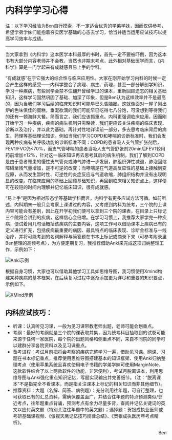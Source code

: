 # 内科学学习心得

注：以下学习经验为Ben自行摸索，不一定适合优秀的学弟学妹，因而仅供参考，希望学弟学妹们能抱着夯实医学基础的心态去学习，恰当并适当运用应试技巧以提高学习效率与成绩。

----

当大家拿到《内科学》这本医学本科最厚的书时，首先一定不要被吓倒，因为这本书有大部分内容老师并不会教，当然也非期末考点，此外相对基础医学而言，《内科学》算是一门学起来有成就感且易上手的学科。

“有成就感”在于它强大的综合性与临床应用性。大家在刚开始学习内科的时候一定会产生这样的感受——内科学整合了病理、病生、药理，甚至一部分解剖学知识，学习一种疾病，有些同学会禁不住翻开曾经学过的课本，重新回顾遗忘的相关基础知识，这样学习固然巩固了基础、加深了印象，但是Ben认为这样效率并不是最高的，因为当我们学习后续的临床知识时可能早已头昏脑胀。这就像面对一屋子刚出炉的色味俱佳的蛋糕，垂涎欲滴的我们可能早已吃得七八分饱，可没想到等待我们的还有一顿海鲜大餐。简而言之，我们应该抓重点。内科更强调临床应用，因而刚开始学习一种疾病，疾病的病生机制只需略读，我们更应该关注疾病的临床表现、诊断以及治疗，并以此为基础，再针对性地详读前一部分，多去思考临床背后的病生、药理等基础理论知识。例如当我们学习COPD和哮喘的诊断标准时，我们会发现两种疾病有关呼吸功能的诊断标准不同：COPD的患者吸人支气管扩张剂后，FEV1/FVC仍<70%，而支气管哮喘的患者当吸人支气管舒张剂20min后FEV1较用药前增加≥12%，针对这一临床知识再去思考其后的病生机制，我们了解到COPD是由于患者罹患的慢性支气管炎或肺气肿进一步发展，肺组织弹性减退，肺泡回缩障碍至残气量增加，是不可逆的改变；而哮喘是在气道高反应性的基础上接触到变应原，从而发生暂时性、可逆性的炎症反应与气道收缩，肺组织结构并没有出现明显的改变。在临床应用的基础上回顾基础知识，再回到临床相关知识点上，这样便可在较短的时间内理解并记忆临床知识，很有成就感。

“易上手”是因为相对形态学等基础学科而言，内科学有更多应试方法可循。如前所述，内科期末一般只会考察上课讲过的内容，又考虑到内科为统考，三个院的上课内容可能会有差别，因此在开学初我们便可以拿到三个院的课表，在目录上只标记三个院将会讲到的疾病，这样信心会倍增。在学习习惯上，我推荐大家学完一种疾病，便试着用几句话概括该疾病的主要内容，这项工作可以借助课本上疾病已有的定义进行扩充，包括疾病最重要的病因、最具特点的临床表现、诊断金标准与一线治疗，并将可能考到的名词解释与简答题在书本上标记或摘录下来（可参考附录里Ben整理的高频考点），为方便定期复习，我推荐借助Anki来完成这项归纳整理工作，示例如下：

![Anki示例](https://cdn.jsdelivr.net/gh/zcx980605/Survive_XYSM_dev@master/Image/Ch1_5-2_1.png)

根据自身习惯，大家也可以借助其他学习工具如思维导图，我习惯使用Xmind构建某种疾病的基本框架，在后续复习过程中逐渐添加更为详尽和重要的知识要点，示例如下。

![XMind示例](https://cdn.jsdelivr.net/gh/zcx980605/Survive_XYSM_dev@master/Image/Ch1_5-2_2.png)

## 内科应试技巧：

+ 听课：认真听见习课，一般为见习课带教老师出题，老师可能会划重点。
+ 考纲：最好的考纲就是三个院的课表取并集，因为统考科目抽取到的试卷可能来源于任何一家医院，每个院的出题风格和侧重点不同，来自不同院的同学可以建群分享各院资料以及见习课重点。
+ 备考进程：考试月前把将会考察的疾病完整学习一遍，借助见习课、网课、习题在书本标记重点，推荐使用思维导图搭建基本的知识框架、使用Anki归纳整理考点（使用苹果系统且喜欢使用电子书籍的学弟学妹可使用MarginNote，这款软件结合了以上两款软件的功能，非常便利），考试月脱离课本，利用思维导图与Anki强化重点知识记忆，写题实现输出并完善细节。（注：“脱离课本”不是指完全不看课本，而是指关注课本上标记的相关知识而非其他细节）。
+ 推荐资料：大题（名解、简答、病例题）：充分利用往年题，可自行整理，也可获取已有的汇总资料，需确保覆盖面广，并结合往年题的特点预测类似/邻近考点，往年题重点背诵，预测考点有余力尽量多背，查阅并记忆关键词的英文以应付英文题（特别关注往年题中的英文题）；选择题：贺银成执业医师或考研基础课视频、《傲视天鹰记忆技巧规律总结》、《贺银成执医历年考点精析》。

<p align="right">Ben</p>